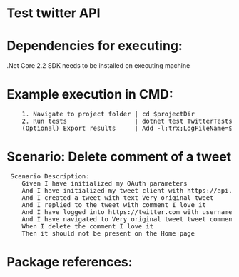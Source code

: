 # Test twitter API

# Dependencies for executing:
 .Net Core 2.2 SDK needs to be installed on executing machine

# Example execution in CMD:
<pre>
 	1. Navigate to project folder | cd $projectDir 
	2. Run tests 				  | dotnet test TwitterTests.csproj
 	(Optional) Export results 	  | Add -l:trx;LogFileName=$fileName to the previous line
</pre>
# Scenario:	Delete comment of a tweet
<pre>
 Scenario Description:
	Given I have initialized my OAuth parameters
	And I have initialized my tweet client with https://api.twitter.com
	And I created a tweet with text Very original tweet
	And I replied to the tweet with comment I love it
	And I have logged into https://twitter.com with username and password
	And I have navigated to Very original tweet tweet comments
	When I delete the comment I love it
	Then it should not be present on the Home page
</pre>
# Package references:
<pre>
	<PackageReference Include="Microsoft.NET.Test.Sdk" Version="16.2.0"/>
    <PackageReference Include="Microsoft.TestPlatform.TestHost" Version="16.2.0"/>
    <PackageReference Include="NUnit" Version="3.12.0"/>
    <PackageReference Include="NUnit.Console" Version="3.10.0"/>
    <PackageReference Include="NUnit.ConsoleRunner" Version="3.10.0"/>
    <PackageReference Include="NUnit.Runners" Version="3.10.0"/>
    <PackageReference Include="NUnit3TestAdapter" Version="3.15.1"/>
    <PackageReference Include="RestSharp.NetCore" Version="105.2.3"/>
    <PackageReference Include="Selenium.Support" Version="3.141.0"/>
    <PackageReference Include="Selenium.WebDriver" Version="3.141.0"/>
    <PackageReference Include="Selenium.WebDriver.ChromeDriver" Version="78.0.3904.7000"/>
    <PackageReference Include="SpecFlow" Version="3.0.225"/>
    <PackageReference Include="SpecFlow.Assist.Dynamic" Version="1.4.1"/>
    <PackageReference Include="SpecFlow.NUnit" Version="3.0.225"/>
    <PackageReference Include="SpecFlow.NUnit.Runners" Version="3.0.225"/>
    <PackageReference Include="SpecFlow.Tools.MsBuild.Generation" Version="3.0.225"/>	
</pre>